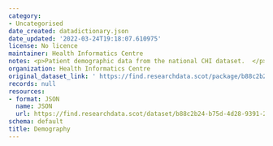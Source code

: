 ```yaml
---
category:
- Uncategorised
date_created: datadictionary.json
date_updated: '2022-03-24T19:18:07.610975'
license: No licence
maintainer: Health Informatics Centre
notes: <p>Patient demographic data from the national CHI dataset.  </p>
organization: Health Informatics Centre
original_dataset_link: ' https://find.researchdata.scot/package/b88c2b24-b75d-4d28-9391-2dbac1605a17'
records: null
resources:
- format: JSON
  name: JSON
  url: https://find.researchdata.scot/dataset/b88c2b24-b75d-4d28-9391-2dbac1605a17/resource/b88c2b24-b75d-4d28-9391-2dbac1605a17/download/datadictionary.json
schema: default
title: Demography
---
```


